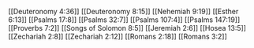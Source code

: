 [[Deuteronomy 4:36]]
[[Deuteronomy 8:15]]
[[Nehemiah 9:19]]
[[Esther 6:13]]
[[Psalms 17:8]]
[[Psalms 32:7]]
[[Psalms 107:4]]
[[Psalms 147:19]]
[[Proverbs 7:2]]
[[Songs of Solomon 8:5]]
[[Jeremiah 2:6]]
[[Hosea 13:5]]
[[Zechariah 2:8]]
[[Zechariah 2:12]]
[[Romans 2:18]]
[[Romans 3:2]]
